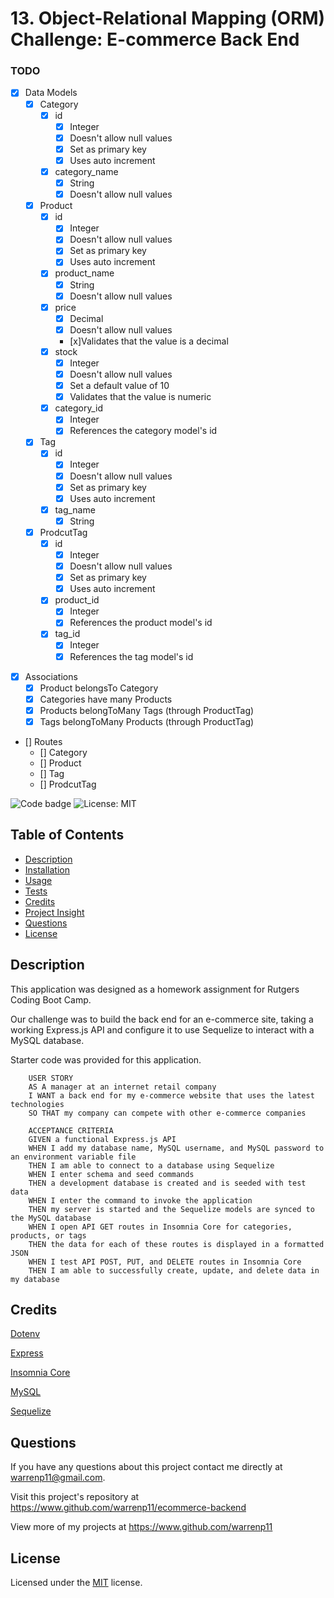 # 13. Object-Relational Mapping (ORM) Challenge: E-commerce Back End

### TODO

* [x] Data Models
    * [x] Category
        * [x] id
            * [x] Integer
            * [x] Doesn't allow null values
            * [x] Set as primary key
            * [x] Uses auto increment
        * [x] category_name
            * [x] String
            * [x] Doesn't allow null values
    * [x] Product
        * [x] id
            * [x] Integer
            * [x] Doesn't allow null values
            * [x] Set as primary key
            * [x] Uses auto increment
        * [x] product_name
            * [x] String
            * [x] Doesn't allow null values
        * [x] price
            * [x] Decimal
            * [x] Doesn't allow null values
            * [x]Validates that the value is a decimal
        * [x] stock
            * [x] Integer
            * [x] Doesn't allow null values
            * [x] Set a default value of 10
            * [x] Validates that the value is numeric
        * [x] category_id
            * [x] Integer
            * [x] References the category model's id
    * [x] Tag
        * [x] id
            * [x] Integer
            * [x] Doesn't allow null values
            * [x] Set as primary key
            * [x] Uses auto increment
        * [x] tag_name
            * [x] String
    * [x] ProdcutTag
        * [x] id
            * [x] Integer
            * [x] Doesn't allow null values
            * [x] Set as primary key
            * [x] Uses auto increment
        * [x] product_id
            * [x] Integer
            * [x] References the product model's id
        * [x] tag_id
            * [x] Integer
            * [x] References the tag model's id

<!--
// Product belongs to Category, as a category can have multiple products but a product can only belong to one category.
// Category has many Product models.
// Product belongs to many Tag models. Using the ProductTag through model, allow products to have multiple tags and tags to have many products.
// Tag belongs to many Product models.
-->

* [x] Associations
    * [x] Product belongsTo Category
    * [x] Categories have many Products
    * [x] Products belongToMany Tags (through ProductTag)
    * [x] Tags belongToMany Products (through ProductTag)

* [] Routes
    * [] Category
    * [] Product
    * [] Tag
    * [] ProdcutTag



















![Code badge](https://img.shields.io/github/languages/top/warrenp11/ecommerce-backend) 
![License: MIT](https://img.shields.io/badge/License-MIT-yellow.svg)

## Table of Contents
* [Description](#description)
* [Installation](#installation)
* [Usage](#usage)
* [Tests](#tests)
* [Credits](#credits)
* [Project Insight](#project-insight)
* [Questions](#questions)
* [License](#license)

## Description
This application was designed as a homework assignment for Rutgers Coding Boot Camp.

Our challenge was to build the back end for an e-commerce site, taking a working Express.js API and configure it to use Sequelize to interact with a MySQL database.

Starter code was provided for this application.

        USER STORY
        AS A manager at an internet retail company
        I WANT a back end for my e-commerce website that uses the latest technologies
        SO THAT my company can compete with other e-commerce companies

        ACCEPTANCE CRITERIA
        GIVEN a functional Express.js API
        WHEN I add my database name, MySQL username, and MySQL password to an environment variable file
        THEN I am able to connect to a database using Sequelize
        WHEN I enter schema and seed commands
        THEN a development database is created and is seeded with test data
        WHEN I enter the command to invoke the application
        THEN my server is started and the Sequelize models are synced to the MySQL database
        WHEN I open API GET routes in Insomnia Core for categories, products, or tags
        THEN the data for each of these routes is displayed in a formatted JSON
        WHEN I test API POST, PUT, and DELETE routes in Insomnia Core
        THEN I am able to successfully create, update, and delete data in my database

## Credits
[Dotenv](https://www.npmjs.com/package/dotenv)

[Express](https://www.npmjs.com/package/express)

[Insomnia Core](https://insomnia.rest/)

[MySQL](https://www.npmjs.com/package/mysql2)

[Sequelize](https://www.npmjs.com/package/sequelize)


## Questions
If you have any questions about this project contact me directly at warrenp11@gmail.com. 
  
Visit this project's repository at https://www.github.com/warrenp11/ecommerce-backend

View more of my projects at https://www.github.com/warrenp11


## License
Licensed under the [MIT](./LICENSE.txt/) license.